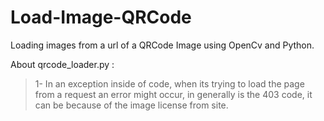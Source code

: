 # Load-Image-QRCode
Loading images from a url of a QRCode Image using OpenCv and Python.

About qrcode_loader.py :
>1- In an exception inside of code, when its trying to load the page from a request
   an error might occur, in generally is the 403 code, it can be because of the image
   license from site.
